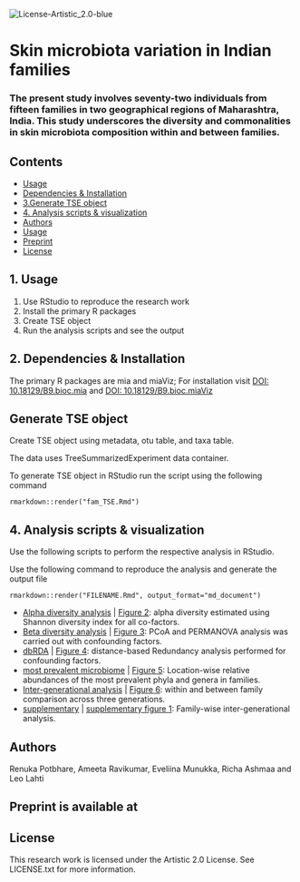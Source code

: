![License-Artistic_2.0-blue](https://img.shields.io/badge/License-Artistic_2.0-blue)

# Skin microbiota variation in Indian families
### The present study involves seventy-two individuals from fifteen families in two geographical regions of Maharashtra, India. This study underscores the diversity and commonalities in skin microbiota composition within and between families. ###

## Contents
* [Usage](#1.Usage)
* [Dependencies & Installation](#2.Dependencies_&_Installation)
* [3.Generate TSE object](#Generate_TSE_object)
* [4. Analysis scripts & visualization](#4.Analysis_scripts_&_visualization)
* [Authors](#Authors)
* [Usage](#usage)
* [Preprint](#DOI)
* [License](#License)


## 1. Usage
1. Use RStudio to reproduce the research work
2. Install the primary R packages
3. Create TSE object
4. Run the analysis scripts and see the output

## 2. Dependencies & Installation
The primary R packages are mia and miaViz;
 For installation visit [DOI: 10.18129/B9.bioc.mia](https://www.bioconductor.org/packages/release/bioc/html/mia.html) and [DOI: 10.18129/B9.bioc.miaViz](https://www.bioconductor.org/packages/release/bioc/html/miaViz.html)


## Generate TSE object
Create TSE object using metadata, otu table, and taxa table. 

The data uses TreeSummarizedExperiment data container. 

To generate TSE object in RStudio run the script using the following command  
```
rmarkdown::render("fam_TSE.Rmd")
```
 
## 4. Analysis scripts & visualization
Use the following scripts to perform the respective analysis in RStudio. 

Use the following command to reproduce the analysis and generate the output file
```
rmarkdown::render("FILENAME.Rmd", output_format="md_document")
```

- [Alpha diversity analysis](tse_alpha.Rmd) | [Figure 2](tse_alpha.md): alpha diversity estimated using Shannon diversity index for all co-factors. 
- [Beta diversity analysis](tse_beta.Rmd) | [Figure 3](tse_beta.md): PCoA and PERMANOVA analysis was carried out with confounding factors.
- [dbRDA](RDA.Rmd) | [Figure 4](RDA.md): distance-based Redundancy analysis performed for confounding factors.
- [most prevalent microbiome](tse_core.Rmd) | [Figure 5](tse_core.md): Location-wise relative abundances of the most prevalent phyla and genera in families.
- [Inter-generational analysis](Intergeneration_analysis.Rmd) | [Figure 6](Intergeneration_analysis.md): within and between family comparison across three generations.
- [supplementary](supplementary.Rmd) | [supplementary figure 1](supplementary.md): Family-wise inter-generational analysis.

## Authors
Renuka Potbhare, Ameeta Ravikumar, Eveliina Munukka, Richa Ashmaa and Leo Lahti

## Preprint is available at

## License
This research work is licensed under the Artistic 2.0 License. See LICENSE.txt for more information.
